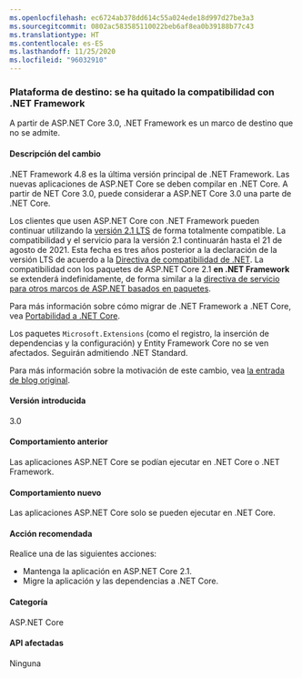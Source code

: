 ```yaml
---
ms.openlocfilehash: ec6724ab378dd614c55a024ede18d997d27be3a3
ms.sourcegitcommit: 0802ac583585110022beb6af8ea0b39188b77c43
ms.translationtype: HT
ms.contentlocale: es-ES
ms.lasthandoff: 11/25/2020
ms.locfileid: "96032910"
---
```

### <a name="target-framework-net-framework-support-dropped"></a>Plataforma de destino: se ha quitado la compatibilidad con .NET Framework

A partir de ASP.NET Core 3.0, .NET Framework es un marco de destino que no se admite.

#### <a name="change-description"></a>Descripción del cambio

.NET Framework 4.8 es la última versión principal de .NET Framework. Las nuevas aplicaciones de ASP.NET Core se deben compilar en .NET Core. A partir de NET Core 3.0, puede considerar a ASP.NET Core 3.0 una parte de .NET Core.

Los clientes que usen ASP.NET Core con .NET Framework pueden continuar utilizando la [versión 2.1 LTS](https://dotnet.microsoft.com/download/dotnet-core/2.1) de forma totalmente compatible. La compatibilidad y el servicio para la versión 2.1 continuarán hasta el 21 de agosto de 2021. Esta fecha es tres años posterior a la declaración de la versión LTS de acuerdo a la [Directiva de compatibilidad de .NET](https://dotnet.microsoft.com/platform/support-policy). La compatibilidad con los paquetes de ASP.NET Core 2.1 **en .NET Framework** se extenderá indefinidamente, de forma similar a la [directiva de servicio para otros marcos de ASP.NET basados en paquetes](https://dotnet.microsoft.com/platform/support/policy/aspnet).

Para más información sobre cómo migrar de .NET Framework a .NET Core, vea [Portabilidad a .NET Core](~/docs/core/porting/index.md).

Los paquetes `Microsoft.Extensions` (como el registro, la inserción de dependencias y la configuración) y Entity Framework Core no se ven afectados. Seguirán admitiendo .NET Standard.

Para más información sobre la motivación de este cambio, vea [la entrada de blog original](https://devblogs.microsoft.com/aspnet/a-first-look-at-changes-coming-in-asp-net-core-3-0/).

#### <a name="version-introduced"></a>Versión introducida

3.0

#### <a name="old-behavior"></a>Comportamiento anterior

Las aplicaciones ASP.NET Core se podían ejecutar en .NET Core o .NET Framework.

#### <a name="new-behavior"></a>Comportamiento nuevo

Las aplicaciones ASP.NET Core solo se pueden ejecutar en .NET Core.

#### <a name="recommended-action"></a>Acción recomendada

Realice una de las siguientes acciones:

- Mantenga la aplicación en ASP.NET Core 2.1.
- Migre la aplicación y las dependencias a .NET Core.

#### <a name="category"></a>Categoría

ASP.NET Core

#### <a name="affected-apis"></a>API afectadas

Ninguna

<!-- 

#### Affected APIs

Not detectable via API analysis

-->
